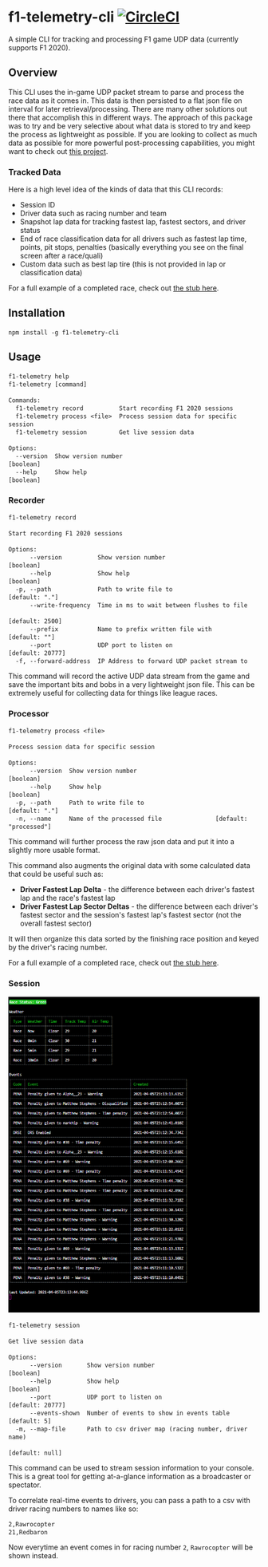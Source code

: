 # f1-telemetry-cli [![CircleCI](https://circleci.com/gh/chaseconey/f1-telemetry-cli.svg?style=svg)](https://circleci.com/gh/chaseconey/f1-telemetry-cli)

A simple CLI for tracking and processing F1 game UDP data (currently supports F1 2020).

## Overview

This CLI uses the in-game UDP packet stream to parse and process the race data as it comes in. This data is then persisted to a flat json file on interval for later retrieval/processing. There are many other solutions out there that accomplish this in different ways. The approach of this package was to try and be very selective about what data is stored to try and keep the process as lightweight as possible. If you are looking to collect as much data as possible for more powerful post-processing capabilities, you might want to check out [this project](https://pypi.org/project/f1-2020-telemetry/).

### Tracked Data

Here is a high level idea of the kinds of data that this CLI records:

- Session ID
- Driver data such as racing number and team
- Snapshot lap data for tracking fastest lap, fastest sectors, and driver status
- End of race classification data for all drivers such as fastest lap time, points, pit stops, penalties (basically everything you see on the final screen after a race/quali)
- Custom data such as best lap tire (this is not provided in lap or classification data)

For a full example of a completed race, check out [the stub here](stubs/final-race.json).

## Installation

```
npm install -g f1-telemetry-cli
```

## Usage

```
f1-telemetry help
f1-telemetry [command]

Commands:
  f1-telemetry record          Start recording F1 2020 sessions
  f1-telemetry process <file>  Process session data for specific session
  f1-telemetry session         Get live session data

Options:
  --version  Show version number                                       [boolean]
  --help     Show help                                                 [boolean]
```

### Recorder

```
f1-telemetry record

Start recording F1 2020 sessions

Options:
      --version          Show version number                           [boolean]
      --help             Show help                                     [boolean]
  -p, --path             Path to write file to                    [default: "."]
      --write-frequency  Time in ms to wait between flushes to file
                                                                 [default: 2500]
      --prefix           Name to prefix written file with          [default: ""]
      --port             UDP port to listen on                  [default: 20777]
  -f, --forward-address  IP Address to forward UDP packet stream to
```

This command will record the active UDP data stream from the game and save the important bits and bobs in a very lightweight json file. This can be extremely useful for collecting data for things like league races.

### Processor

```
f1-telemetry process <file>

Process session data for specific session

Options:
      --version  Show version number                                   [boolean]
      --help     Show help                                             [boolean]
  -p, --path     Path to write file to                            [default: "."]
  -n, --name     Name of the processed file               [default: "processed"]
```

This command will further process the raw json data and put it into a slightly more usable format.

This command also augments the original data with some calculated data that could be useful such as:

- **Driver Fastest Lap Delta** - the difference between each driver's fastest lap and the race's fastest lap
- **Driver Fastest Lap Sector Deltas** - the difference between each driver's fastest sector and the session's fastest lap's fastest sector (not the overall fastest sector)

It will then organize this data sorted by the finishing race position and keyed by the driver's racing number.

For a full example of a completed race, check out [the stub here](stubs/final-race.json).

### Session

![](/img/session.png)

```
f1-telemetry session

Get live session data

Options:
      --version       Show version number                              [boolean]
      --help          Show help                                        [boolean]
      --port          UDP port to listen on                     [default: 20777]
      --events-shown  Number of events to show in events table      [default: 5]
  -m, --map-file      Path to csv driver map (racing number, driver name)
                                                                 [default: null]
```

This command can be used to stream session information to your console. This is a great tool for getting at-a-glance information as a broadcaster or spectator.

To correlate real-time events to drivers, you can pass a path to a csv with driver racing numbers to names like so:

```
2,Rawrocopter
21,Redbaron
```

Now everytime an event comes in for racing number `2`, `Rawrocopter` will be shown instead.

